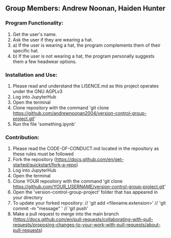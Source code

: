 ## Group Members: Andrew Noonan, Haiden Hunter

### Program Functionality:
1) Get the user's name.
2) Ask the user if they are wearing a hat.
3) a) If the user is wearing a hat, the program complements them of their specific hat.
3) b) If the user is not wearing a hat, the program personally suggests them a few headwear options.
   
### Installation and Use:
1) Please read and understand the LISENCE.md as this project operates under the GNU AGPLv3
2) Log into JupyterHub
3) Open the terminal
4) Clone repository with the command 'git clone https://github.com/andrewnoonan2004/version-control-group-project.git'
5) Run the file 'something.ipynb'

### Contribution:
1) Please read the CODE-OF-CONDUCT.md located in the repository as these rules must be followed
2) Fork the repository (https://docs.github.com/en/get-started/quickstart/fork-a-repo)
3) Log into JupyterHub
4) Open the terminal
5) Clone YOUR repository with the command 'git clone https://github.com/YOUR_USERNAME/version-control-group-project.git'
6) Open the 'version-control-group-project' folder that has appeared in your directory
7) To update your forked repository:
    // 'git add <filename.extension>'
    // 'git commit -m "message" '
    // 'git push'
8) Make a pull request to merge into the main branch (https://docs.github.com/en/pull-requests/collaborating-with-pull-requests/proposing-changes-to-your-work-with-pull-requests/about-pull-requests)